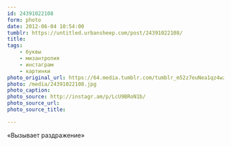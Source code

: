 ```yaml
---
id: 24391022108
form: photo
date: 2012-06-04 10:54:00
tumblr: https://untitled.urbansheep.com/post/24391022108/
title:
tags:
    - буквы
    - мизантропия
    - инстаграм
    - картинки
photo_original_url: https://64.media.tumblr.com/tumblr_m52z7euNea1qz4wzio1_640.jpg
photo: /media/24391022108.jpg
photo_caption: 
photo_source: http://instagr.am/p/LcU9BRoN1b/
photo_source_url:
photo_source_title:

---
```


<p>«Вызывает раздражение»</p>
